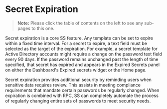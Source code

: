 [title]: # (Secret Expiration)
[tags]: # (Expiration)
[priority]: # (50)

# Secret Expiration

> **Note:** Please click the table of contents on the left to see any sub-pages to this one.

Secret expiration is a core SS feature. Any template can be set to expire within a fixed time interval. For a secret to expire, a text field must be selected as the target of the expiration. For example, a secret template for Active Directory accounts might require a change on the password text field every 90 days. If the password remains unchanged past the length of time specified, that secret has expired and appears in the Expired Secrets panel on either the Dashboard's Expired secrets widget or the Home page.

Secret expiration provides additional security by reminding users when sensitive data requires review. This assists in meeting compliance requirements that mandate certain passwords be regularly changed. When expiration is combined with RPC, SS can completely automate the process of regularly changing entire sets of passwords to meet security needs.
